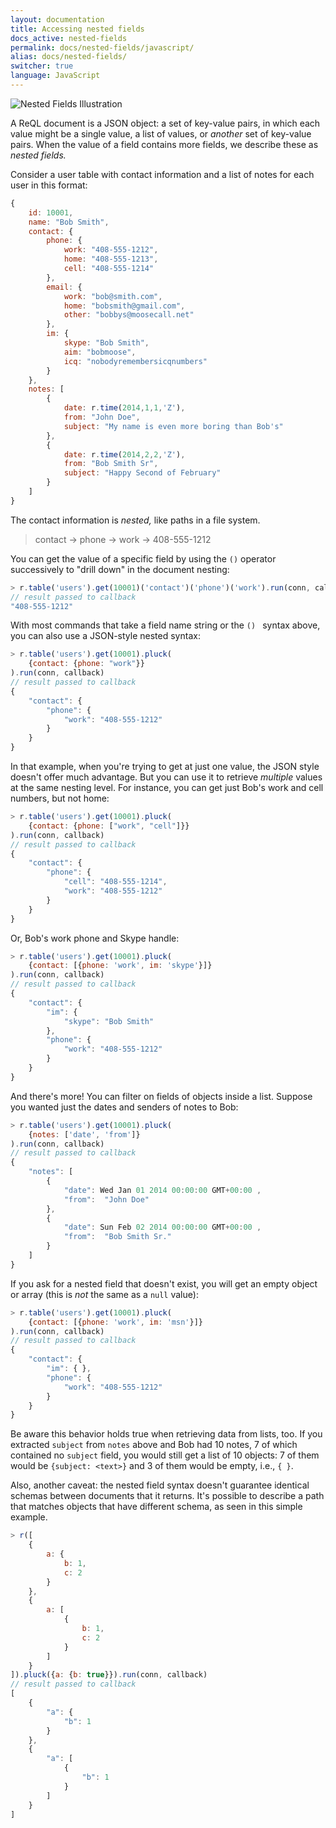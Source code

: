 ```yaml
---
layout: documentation
title: Accessing nested fields
docs_active: nested-fields
permalink: docs/nested-fields/javascript/
alias: docs/nested-fields/
switcher: true
language: JavaScript
---
```


<img alt="Nested Fields Illustration" class="api_command_illustration"
    src="/assets/images/docs/api_illustrations/nested_fields.png" />

A ReQL document is a JSON object: a set of key-value pairs, in which each value might be a single value, a list of values, or *another* set of key-value pairs. When the value of a field contains more fields, we describe these as *nested fields.*

Consider a user table with contact information and a list of notes for each user in this format:

```js
{
	id: 10001,
	name: "Bob Smith",
	contact: {
		phone: {
			work: "408-555-1212",
			home: "408-555-1213",
			cell: "408-555-1214"
		},
		email: {
			work: "bob@smith.com",
			home: "bobsmith@gmail.com",
			other: "bobbys@moosecall.net"
		},
		im: {
			skype: "Bob Smith",
			aim: "bobmoose",
			icq: "nobodyremembersicqnumbers"
		}
	},
	notes: [
		{
			date: r.time(2014,1,1,'Z'),
			from: "John Doe",
			subject: "My name is even more boring than Bob's"
		},
		{
			date: r.time(2014,2,2,'Z'),
			from: "Bob Smith Sr",
			subject: "Happy Second of February"
		}
	]
}
```

The contact information is *nested,* like paths in a file system.

> contact &rarr; phone &rarr; work &rarr; 408-555-1212

You can get the value of a specific field by using the `()` operator successively to "drill down" in the document nesting:

```js
> r.table('users').get(10001)('contact')('phone')('work').run(conn, callback)
// result passed to callback
"408-555-1212"
```

With most commands that take a field name string or the `() ` syntax above, you can also use a JSON-style nested syntax:

```js
> r.table('users').get(10001).pluck(
	{contact: {phone: "work"}}
).run(conn, callback)
// result passed to callback
{
	"contact": {
		"phone": {
			"work": "408-555-1212"
		}
	}
}
```

In that example, when you're trying to get at just one value, the JSON style doesn't offer much advantage. But you can use it to retrieve *multiple* values at the same nesting level. For instance, you can get just Bob's work and cell numbers, but not home:

```js
> r.table('users').get(10001).pluck(
	{contact: {phone: ["work", "cell"]}}
).run(conn, callback)
// result passed to callback
{
	"contact": {
		"phone": {
			"cell": "408-555-1214",
			"work": "408-555-1212"
		}
	}
}
```

Or, Bob's work phone and Skype handle:

```js
> r.table('users').get(10001).pluck(
	{contact: [{phone: 'work', im: 'skype'}]}
).run(conn, callback)
// result passed to callback
{
	"contact": {
		"im": {
			"skype": "Bob Smith"
		},
		"phone": {
			"work": "408-555-1212"
		}
	}
}
```

And there's more! You can filter on fields of objects inside a list. Suppose you wanted just the dates and senders of notes to Bob:

```js
> r.table('users').get(10001).pluck(
	{notes: ['date', 'from']}
).run(conn, callback)
// result passed to callback
{
	"notes": [
		{
			"date": Wed Jan 01 2014 00:00:00 GMT+00:00 ,
			"from":  "John Doe"
		},
		{
			"date": Sun Feb 02 2014 00:00:00 GMT+00:00 ,
			"from":  "Bob Smith Sr."
		}
	]
}
```

If you ask for a nested field that doesn't exist, you will get an empty object or array (this is *not* the same as a `null` value):

```js
> r.table('users').get(10001).pluck(
	{contact: [{phone: 'work', im: 'msn'}]}
).run(conn, callback)
// result passed to callback
{
	"contact": {
		"im": { },
		"phone": {
			"work": "408-555-1212"
		}
	}
}
```

Be aware this behavior holds true when retrieving data from lists, too. If you extracted `subject` from `notes` above and Bob had 10 notes, 7 of which contained no `subject` field,  you would still get a list of 10 objects: 7 of them would be `{subject: <text>}` and 3 of them would be empty, i.e., `{ }`.

Also, another caveat: the nested field syntax doesn't guarantee identical schemas between documents that it returns. It's possible to describe a path that matches objects that have different schema, as seen in this simple example.

```js
> r([
    {
        a: {
            b: 1,
            c: 2
        }
    },
    {
        a: [
            {
                b: 1,
                c: 2
            }
        ]
    }
]).pluck({a: {b: true}}).run(conn, callback)
// result passed to callback
[
    {
        "a": {
            "b": 1
        }
    },
    {
        "a": [
            {
                "b": 1
            }
        ]
    }
]
```
